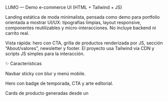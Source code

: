 LUMO — Demo e-commerce UI (HTML + Tailwind + JS)

Landing estática de moda minimalista, pensada como demo para portfolio orientada a mostrar UI/UX: tipografías limpias, layout responsive, componentes reutilizables y micro-interacciones. No incluye backend ni carrito real.

Vista rápida: hero con CTA, grilla de productos renderizada por JS, sección “About/valores”, newsletter y footer. El proyecto usa Tailwind vía CDN y scripts JS simples para la interacción. 

✨ Características

Navbar sticky con blur y menú mobile.

Hero con badge de temporada, CTA y arte editorial.

Cards de producto generadas desde un <template> y pobladas por JS (render dinámico al <div id="products">).

Micro-interacciones: hover scale en imágenes, botones con transición.

Sección About/valores con grid de highlights.

Newsletter con validación básica y feedback inmediato (sin backend).

Estética consistente: Inter como tipografía de sistema, paleta azul/Slate y sombras suaves.

🧰 Stack

HTML5 semántico.

CSS utilitario con Tailwind CSS (CDN), con un pequeño tailwind.config inline para extender colores/sombras. 

JavaScript Vanilla para:

Toggle del menú mobile (menuBtn / #mobileNav).

Renderizado de productos desde un array/JSON (render-productos.js).

Cambio de imagen en “About” y mensaje de consola. 

📁 Estructura sugerida
.
├─ indexw.html
├─ public/
│  └─ img/              # imágenes demo (webp/jpg)
└─ js/
   ├─ menu-toggle.js     # abre/cierra el menú mobile
   ├─ render-productos.js# genera cards desde <template id="product-card">
   ├─ mensaje-consola.js # mensajito para devs
   └─ switch-img.js      # cambia imagen en sección About


Los scripts se referencian al final del body en el HTML. El template de producto y el contenedor #products están definidos en la sección “Novedades”. 

▶️ Cómo correrlo

Como es un sitio estático, alcanza con abrir el HTML en un servidor local:

Con Live Server (VS Code): botón Go Live.

Con Node (serve):

npx serve .


Con Python:

python -m http.server 5500


Luego abrí http://localhost:5500/indexw.html (o el puerto que te muestre).

🧩 Personalización

Paleta/estilos: el tailwind.config inline extiende colors.primary y una sombra soft. Podés ajustar la paleta ahí mismo. 

Contenido: textos/links en indexw.html (secciones #shop, #about, #newsletter).

Productos: editá el array o fuente de datos en js/render-productos.js.

Imágenes: reemplazá archivos en public/img/ manteniendo los nombres o ajustando el src en el JS/HTML.

🎯 Objetivo de portfolio (UI/UX)

Tipografía y ritmo vertical coherentes.

Jerarquía visual clara (títulos, subtítulos y descripciones).

Componentes reutilizables (cards + template).

Accesibilidad básica: alt en imágenes, controles con foco, contraste adecuado.

Responsivo desde mobile a desktop con utilidades de Tailwind.

🗺️ Roadmap (ideas futuras)

Filtros por categoría/talle, paginación.

“Wishlist” en localStorage.

Migración a un framework (Next.js/React) y consumo de una API real.

📄 Licencia

MIT. Usá este código como base para tus demos y prácticas.
